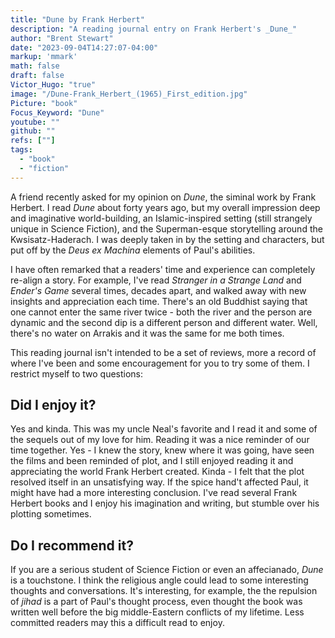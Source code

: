 ```yaml
---
title: "Dune by Frank Herbert"
description: "A reading journal entry on Frank Herbert's _Dune_"
author: "Brent Stewart"
date: "2023-09-04T14:27:07-04:00"
markup: 'mmark'
math: false
draft: false
Victor_Hugo: "true"
image: "/Dune-Frank_Herbert_(1965)_First_edition.jpg"
Picture: "book"
Focus_Keyword: "Dune"
youtube: ""
github: ""
refs: [""]
tags:
  - "book"
  - "fiction"
---
```


A friend recently asked for my opinion on _Dune_, the siminal work by Frank Herbert.  I read _Dune_ about forty years ago, but my overall impression deep and imaginative world-building, an Islamic-inspired setting (still strangely unique in Science Fiction), and the Superman-esque storytelling around the Kwsisatz-Haderach.  I was deeply taken in by the setting and characters, but put off by the _Deus ex Machina_ elements of Paul's abilities.

I have often remarked that a readers' time and experience can completely re-align a story.  For example, I've read _Stranger in a Strange Land_ and _Ender's Game_ several times, decades apart, and walked away with new insights and appreciation each time.  There's an old Buddhist saying that one cannot enter the same river twice - both the river and the person are dynamic and the second dip is a different person and different water.  Well, there's no water on Arrakis and it was the same for me both times.

This reading journal isn't intended to be a set of reviews, more a record of where I've been and some encouragement for you to try some of them.  I restrict myself to two questions:

## Did I enjoy it?
Yes and kinda.  This was my uncle Neal's favorite and I read it and some of the sequels out of my love for him.  Reading it was a nice reminder of our time together.  Yes - I knew the story, knew where it was going, have seen the films and been reminded of plot, and I still enjoyed reading it and appreciating the world Frank Herbert created.  Kinda - I felt that the plot resolved itself in an unsatisfying way.  If the spice hand't affected Paul, it might have had a more interesting conclusion.  I've read several Frank Herbert books and I enjoy his imagination and writing, but stumble over his plotting sometimes.

## Do I recommend it?
If you are a serious student of Science Fiction or even an affecianado, _Dune_ is a touchstone.  I think the religious angle could lead to some interesting thoughts and conversations.  It's interesting, for example, the the repulsion of _jihad_ is a part of Paul's thought process, even thought the book was written well before the big middle-Eastern conflicts of my lifetime.  Less committed readers may this a difficult read to enjoy.